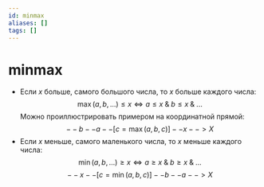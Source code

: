 ```yaml
---
id: minmax
aliases: []
tags: []
---
```

# minmax
- Если $x$ больше, самого большого числа, то $x$ больше каждого числа:
$$\max(a,b,...)\le x \iff a \le x \;\&\; b \le x \;\&\;...$$
  Можно проиллюстрировать примером на координатной прямой:
$$--b--a--[c=\max(a,b,c)]--x--> X$$
- Если $x$ меньше, самого маленького числа, то $x$ меньше каждого числа:
$$\min(a,b,...)\ge x \iff a \ge x \;\&\; b \ge x \;\&\;...$$
$$--x--[c=\min(a,b,c)]--b--a--> X$$
